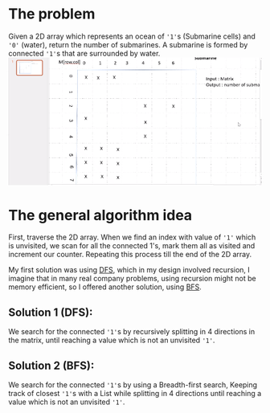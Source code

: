 # The problem
Given a 2D array which represents an ocean of `'1'`s (Submarine cells) and `'0'` (water),
return the number of submarines. A submarine is formed by connected `'1'`s that are surrounded
by water.
![](src/Submarine/index.png)

# The general algorithm idea 
First, traverse the 2D array. When we find an index with value of `'1'` which is unvisited,
we scan for all the connected 1's, mark them all as visited and increment our counter. 
Repeating this process till the end of the 2D array.


My first solution was using [DFS](https://en.wikipedia.org/wiki/Depth-first_search), which in my design involved recursion, I imagine that in 
many real company problems, using recursion might not be memory efficient, so I offered 
another solution, using [BFS](https://en.wikipedia.org/wiki/Breadth-first_search).

## Solution 1 (DFS):	
We search for the connected `'1'`s by recursively splitting in 4 directions in the matrix, 
until reaching a value which is not an unvisited `'1'`.


## Solution 2 (BFS):
We search for the connected `'1'`s by using a Breadth-first search, Keeping track of closest
`'1'`s with a List while splitting in 4 directions until reaching a value which is not an unvisited `'1'`.

